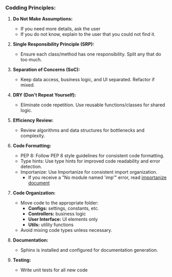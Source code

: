 ### Codding Principles:
1. **Do Not Make Assumptions:**
   - If you need more details, ask the user
   - If you do not know, explain to the user that you could not find it.

2. **Single Responsibility Principle (SRP):**  
   - Ensure each class/method has one responsibility. Split any that do too much.

3. **Separation of Concerns (SoC):**  
   - Keep data access, business logic, and UI separated. Refactor if mixed.

4. **DRY (Don't Repeat Yourself):**  
   - Eliminate code repetition. Use reusable functions/classes for shared logic.

5. **Efficiency Review:**  
   - Review algorithms and data structures for bottlenecks and complexity.

6. **Code Formatting:**  
   - PEP 8: Follow PEP 8 style guidelines for consistent code formatting.
   - Type hints: Use type hints for improved code readability and error detection.
   - Importanize: Use Importanize for consistent import organization.
      - If you receive a "No module named 'imp'" error, read [importanize document](./importanize.md) 

7. **Code Organization:**  
   - Move code to the appropriate folder: 
     - **Configs:** settings, constants, etc.
     - **Controllers:** business logic
     - **User Interface:** UI elements only
     - **Utils:** utility functions 
   - Avoid mixing code types unless necessary.

8. **Documentation:**
   - Sphinx is installed and configured for documentation generation.

9. **Testing:**
   - Write unit tests for all new code